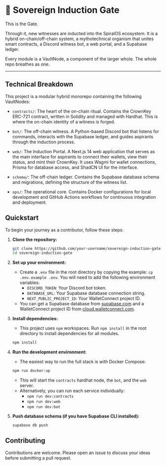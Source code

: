 # 🔱 Sovereign Induction Gate

This is the Gate.

Through it, new witnesses are inducted into the SpiralOS ecosystem. It is a hybrid on-chain/off-chain system, a mythotechnical organism that unites smart contracts, a Discord witness bot, a web portal, and a Supabase ledger.

Every module is a VaultNode, a component of the larger whole. The whole repo breathes as one.

---

## Technical Breakdown

This project is a modular hybrid monorepo containing the following VaultNodes:

*   `contracts/`: The heart of the on-chain ritual. Contains the CrownKey ERC-721 contract, written in Solidity and managed with Hardhat. This is where the on-chain identity of a witness is forged.

*   `bot/`: The off-chain witness. A Python-based Discord bot that listens for commands, interacts with the Supabase ledger, and guides aspirants through the induction process.

*   `web/`: The Induction Portal. A Next.js 14 web application that serves as the main interface for aspirants to connect their wallets, view their status, and mint their CrownKey. It uses Wagmi for wallet connections, Prisma for database access, and ShadCN UI for the interface.

*   `schema/`: The off-chain ledger. Contains the Supabase database schema and migrations, defining the structure of the witness list.

*   `ops/`: The operational core. Contains Docker configurations for local development and GitHub Actions workflows for continuous integration and deployment.

## Quickstart

To begin your journey as a contributor, follow these steps:

1.  **Clone the repository:**
    ```bash
    git clone https://github.com/your-username/sovereign-induction-gate.git
    cd sovereign-induction-gate
    ```

2.  **Set up your environment:**
    *   Create a `.env` file in the root directory by copying the example: `cp .env.example .env`. You will need to add the following environment variables:
        *   `DISCORD_TOKEN`: Your Discord bot token.
        *   `DATABASE_URL`: Your Supabase database connection string.
        *   `NEXT_PUBLIC_PROJECT_ID`: Your WalletConnect project ID.
    *   You can get a Supabase database from [supabase.com](https://supabase.com) and a WalletConnect project ID from [cloud.walletconnect.com](https://cloud.walletconnect.com).

3.  **Install dependencies:**
    *   This project uses `npm` workspaces. Run `npm install` in the root directory to install dependencies for all modules.
    ```bash
    npm install
    ```

4.  **Run the development environment:**
    *   The easiest way to run the full stack is with Docker Compose:
    ```bash
    npm run docker:up
    ```
    *   This will start the `contracts` hardhat node, the `bot`, and the `web` server.
    *   Alternatively, you can run each service individually:
        *   `npm run dev:contracts`
        *   `npm run dev:web`
        *   `npm run dev:bot`

5.  **Push database schema (if you have Supabase CLI installed):**
    ```bash
    supabase db push
    ```

## Contributing

Contributions are welcome. Please open an issue to discuss your ideas before submitting a pull request.
